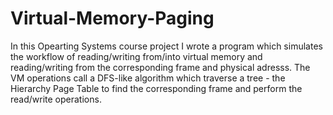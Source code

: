 # Virtual-Memory-Paging

In this Opearting Systems course project I wrote a program which simulates the workflow of 
reading/writing from/into virtual memory and reading/writing from the corresponding frame and physical adresss. 
The VM operations call a DFS-like algorithm which traverse a tree - the Hierarchy Page Table to find the corresponding frame and perform the read/write operations.
 
